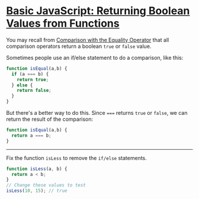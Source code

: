 # [Basic JavaScript: Returning Boolean Values from Functions](https://learn.freecodecamp.org/javascript-algorithms-and-data-structures/basic-javascript/returning-boolean-values-from-functions)

You may recall from [Comparison with the Equality Operator](https://learn.freecodecamp.org/waypoint-comparison-with-the-equality-operator) that all comparison operators return a boolean `true` or `false` value.

Sometimes people use an if/else statement to do a comparison, like this:

```js
function isEqual(a,b) {
  if (a === b) {
    return true;
  } else {
    return false;
  }
}
```

But there's a better way to do this. Since `===` returns `true` or `false`, we can return the result of the comparison:

```js
function isEqual(a,b) {
  return a === b;
}
```

---

Fix the function `isLess` to remove the `if/else` statements.

```js
function isLess(a, b) {
  return a < b;
}
// Change these values to test
isLess(10, 15); // true
```